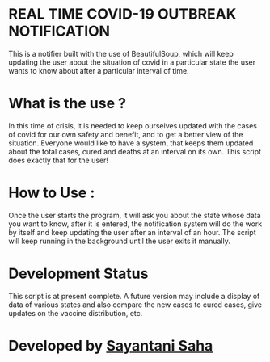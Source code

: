 # REAL TIME COVID-19 OUTBREAK NOTIFICATION

This is a notifier built with the use of BeautifulSoup, which will keep updating the user about the situation of covid in a particular state the user wants to know about after a particular interval of time.

# What is the use ?

In this time of crisis, it is needed to keep ourselves updated with the cases of covid for our own safety and benefit, and to get a better view of the situation.
Everyone would like to have a system, that keeps them updated about the total cases, cured and deaths at an interval on its own. This script does exactly that for the user!

# How to Use :

Once the user starts the program, it will ask you about the state whose data you want to know, after it is entered, the notification system will do the work by itself and keep updating the user after an interval of an hour. The script will keep running in the background until the user exits it manually.

# Development Status

This script is at present complete. A future version may include a display of data of various states and also compare the new cases to cured cases, give updates on the vaccine distribution, etc.

# Developed by [Sayantani Saha](https://github.com/sayantani11)

